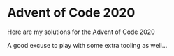 # Advent of Code 2020

Here are my solutions for the Advent of Code 2020

A good excuse to play with some extra tooling as well...
